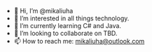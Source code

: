 - 👋 Hi, I’m @mikaliuha
- 👀 I’m interested in all things technology.
- 🌱 I’m currently learning C# and Java.
- 💞️ I’m looking to collaborate on TBD.
- 📫 How to reach me: mikaliuha@outlook.com

<!---
mikaliuha/mikaliuha is a ✨ special ✨ repository because its `README.md` (this file) appears on your GitHub profile.
You can click the Preview link to take a look at your changes.
--->
